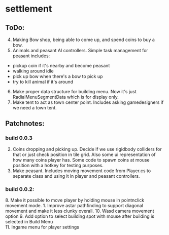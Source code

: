 # settlement
  
## ToDo: 
  4. Making Bow shop, being able to come up, and spend coins to buy a bow.
  5. Animals and peasant AI controllers. Simple task management for peasant   includes: 
  - pickup coin if it's nearby and become peasant
  - walking around idle
  - pick up bow when there's a bow to pick up
  - try to kill animal if it's around
  6. Make proper data structure for building menu. Now it's just RadialMenuSegmentData which is for display only.
  7. Make tent to act as town center point. Includes asking gamedesigners if we need a town tent.

  ## Patchnotes:

  ### build 0.0.3
  2. Coins dropping and picking up. Decide if we use rigidbody colliders for that or just check position in tile grid. Also some ui representation of how many coins player has. Some code to spawn coins at mouse position with a hotkey for testing purposes.
  3. Make peasant. Includes moving movement code from Player.cs to separate class and using it in player and peasant controllers.

  ### build 0.0.2:
  8\. Make it possible to move player by holding mouse in pointnclick movement mode.
  1\. Improve astar pathfinding to support diagonal movement and make it less clunky overall.
  10\. Wasd camera movement option
  9\. Add option to select building spot with mouse after building is selected in Build Menu  
  11\. Ingame menu for player settings